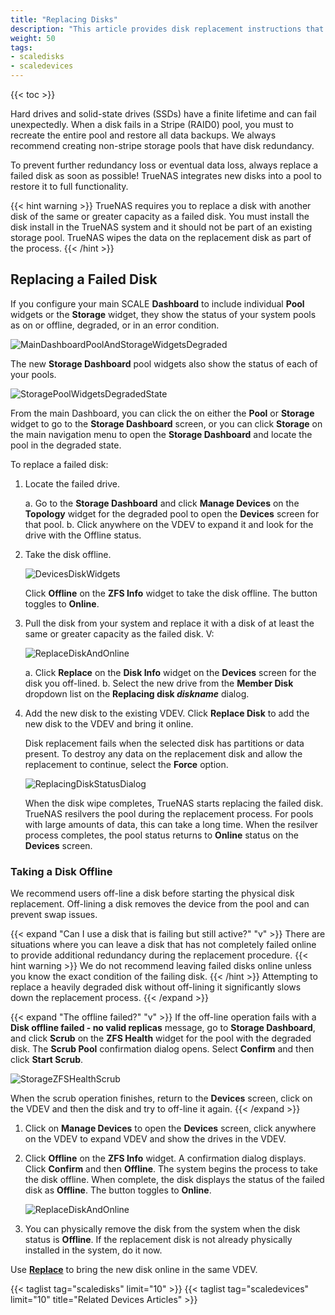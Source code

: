 ```yaml
---
title: "Replacing Disks"
description: "This article provides disk replacement instructions that includes taking a failed disk offline and and replacing a disk in an existing VDEV."
weight: 50
tags:
- scaledisks
- scaledevices
---
```


{{< toc >}}


Hard drives and solid-state drives (SSDs) have a finite lifetime and can fail unexpectedly.
When a disk fails in a Stripe (RAID0) pool, you must to recreate the entire pool and restore all data backups.
We always recommend creating non-stripe storage pools that have disk redundancy.

To prevent further redundancy loss or eventual data loss, always replace a failed disk as soon as possible!
TrueNAS integrates new disks into a pool to restore it to full functionality.

{{< hint warning >}}
TrueNAS requires you to replace a disk with another disk of the same or greater capacity as a failed disk.
You must install the disk install in the TrueNAS system and it should not be part of an existing storage pool.
TrueNAS wipes the data on the replacement disk as part of the process.
{{< /hint >}}

## Replacing a Failed Disk

If you configure your main SCALE **Dashboard** to include individual **Pool** widgets or the **Storage** widget, they show the status of your system pools as on or offline, degraded, or in an error condition. 

![MainDashboardPoolAndStorageWidgetsDegraded](/images/SCALE/22.12/MainDashboardPoolAndStorageWidgetsDegraded.png "Main Dashboard Pool and Storage Widgets Degraded")

The new **Storage Dashboard** pool widgets also show the status of each of your pools. 

![StoragePoolWidgetsDegradedState](/images/SCALE/22.12/StoragePoolWidgetsDegradedState.png "Storage Pool Widgets in Degraded State") 

From the main Dashboard, you can click the <i class="fa fa-database" aria-hidden="true" title="Pool Status"></i> on either the **Pool** or **Storage** widget to go to the **Storage Dashboard** screen, or you can click **Storage** on the main navigation menu to open the **Storage Dashboard** and locate the pool in the degraded state.

To replace a failed disk:

1. Locate the failed drive.

   a. Go to the **Storage Dashboard** and click **Manage Devices** on the **Topology** widget for the degraded pool to open the **Devices** screen for that pool. 
   b. Click anywhere on the VDEV to expand it and look for the drive with the Offline status.

2. Take the disk offline. 
   
   ![DevicesDiskWidgets](/images/SCALE/22.12/DevicesDiskWidgets.png "Devices Disk Widgets") 

   Click **Offline** on the **ZFS Info** widget to take the disk offline. The button toggles to **Online**.

2. Pull the disk from your system and replace it with a disk of at least the same or greater capacity as the failed disk. V:
   
   ![ReplaceDiskAndOnline](/images/SCALE/22.12/ReplaceDiskAndOnline.png "Replace and Online a Disk")
   
   a. Click **Replace** on the **Disk Info** widget on the **Devices** screen for the disk you off-lined.
   b. Select the new drive from the **Member Disk** dropdown list on the **Replacing disk *diskname*** dialog.

3. Add the new disk to the existing VDEV. Click **Replace Disk** to add the new disk to the VDEV and bring it online.

   Disk replacement fails when the selected disk has partitions or data present.
   To destroy any data on the replacement disk and allow the replacement to continue, select the **Force** option.

   ![ReplacingDiskStatusDialog](/images/SCALE/22.12/ReplacingDiskStatusDialog.png "Replacing Disk Status") 

   When the disk wipe completes, TrueNAS starts replacing the failed disk. 
   TrueNAS resilvers the pool during the replacement process.
   For pools with large amounts of data, this can take a long time.
   When the resilver process completes, the pool status returns to **Online** status on the **Devices** screen.

### Taking a Disk Offline 

We recommend users off-line a disk before starting the physical disk replacement. Off-lining a disk removes the device from the pool and can prevent swap issues.

{{< expand "Can I use a disk that is failing but still active?" "v" >}}
There are situations where  you can leave a disk that has not completely failed online to provide additional redundancy during the replacement procedure.
{{< hint warning >}}
We do not recommend leaving failed disks online unless you know the exact condition of the failing disk.
{{< /hint >}}
Attempting to replace a heavily degraded disk without off-lining it significantly slows down the replacement process.
{{< /expand >}}

{{< expand "The offline failed?" "v" >}}
If the off-line operation fails with a **Disk offline failed - no valid replicas** message, go to **Storage Dashboard**, and click **Scrub** on the **ZFS Health** widget for the pool with the degraded disk. The **Scrub Pool** confirmation dialog opens. Select **Confirm** and then click **Start Scrub**.

![StorageZFSHealthScrub](/images/SCALE/22.12/StorageZFSHealthScrub.png "Storage ZFS Health Scrub Pool")

When the scrub operation finishes, return to the **Devices** screen, click on the VDEV and then the disk and try to off-line it again.
{{< /expand >}}

1. Click on **Manage Devices** to open the **Devices** screen, click anywhere on the VDEV to expand VDEV and show the drives in the VDEV. 

2. Click **Offline** on the **ZFS Info** widget. A confirmation dialog displays. Click **Confirm** and then **Offline**. 
   The system begins the process to take the disk offline. When complete, the disk displays the status of the failed disk as **Offline**. 
   The button toggles to **Online**.

   ![ReplaceDiskAndOnline](/images/SCALE/22.12/ReplaceDiskAndOnline.png "Off-Lining A Disk") 

3. You can physically remove the disk from the system when the disk status is **Offline**. 
   If the replacement disk is not already physically installed in the system, do it now.

Use **[Replace](#replacing-a-failed-disk)** to bring the new disk online in the same VDEV.
   
{{< taglist tag="scaledisks" limit="10" >}}
{{< taglist tag="scaledevices" limit="10" title="Related Devices Articles" >}}